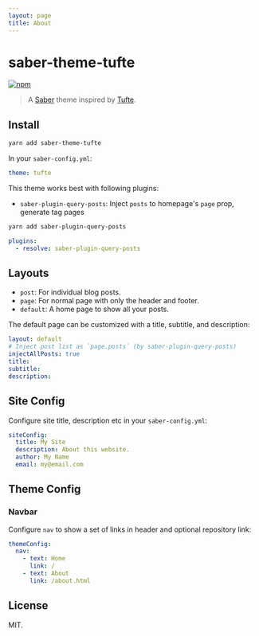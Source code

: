 ```yaml
---
layout: page
title: About
---
```


# saber-theme-tufte

[![npm](https://badgen.net/npm/v/saber-theme-tufte)](https://npm.im/saber-theme-tufte)

> A [Saber](https://saber.land/) theme inspired by [Tufte](https://edwardtufte.github.io/tufte-css/).

## Install

```bash
yarn add saber-theme-tufte
```

In your `saber-config.yml`:

```yml
theme: tufte
```

This theme works best with following plugins:

- `saber-plugin-query-posts`: Inject `posts` to homepage's `page` prop, generate tag pages

```bash
yarn add saber-plugin-query-posts
```

```yml
plugins:
  - resolve: saber-plugin-query-posts
```

## Layouts

- `post`: For individual blog posts.
- `page`: For normal page with only the header and footer.
- `default`: A home page to show all your posts.

The default page can be customized with a title, subtitle, and description:

```yml
layout: default
# Inject post list as `page.posts` (by saber-plugin-query-posts)
injectAllPosts: true
title:
subtitle: 
description: 
```

## Site Config

Configure site title, description etc in your `saber-config.yml`:

```yml
siteConfig:
  title: My Site
  description: About this website.
  author: My Name
  email: my@email.com
```

## Theme Config

### Navbar

Configure `nav` to show a set of links in header and optional repository link:

```yml
themeConfig:
  nav:
    - text: Home
      link: /
    - text: About
      link: /about.html
```

## License

MIT.
